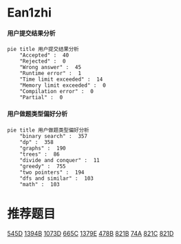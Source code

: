 # Ean1zhi

<!-- tabs:start -->



#### **用户提交结果分析**

```mermaid
pie title 用户提交结果分析
    "Accepted" :  40
    "Rejected" :  0
    "Wrong answer" :  45
    "Runtime error" :  1
    "Time limit exceeded" :  14
    "Memory limit exceeded" :  0
    "Compilation error" :  0
    "Partial" :  0
```

#### **用户做题类型偏好分析**

```mermaid
pie title 用户做题类型偏好分析
    "binary search" :  357
    "dp" :  358
    "graphs" :  190
    "trees" :  86
    "divide and conquer" :  11
    "greedy" :  755
    "two pointers" :  194
    "dfs and similar" :  103
    "math" :  103
```



<!-- tabs:end -->
# 推荐题目
[545D](https://codeforces.com/contest/545/problem/D)
[1394B](https://codeforces.com/contest/1394/problem/B)
[1073D](https://codeforces.com/contest/1073/problem/D)
[665C](https://codeforces.com/contest/665/problem/C)
[1379E](https://codeforces.com/contest/1379/problem/E)
[478B](https://codeforces.com/contest/478/problem/B)
[821B](https://codeforces.com/contest/821/problem/B)
[74A](https://codeforces.com/contest/74/problem/A)
[821C](https://codeforces.com/contest/821/problem/C)
[821D](https://codeforces.com/contest/821/problem/D)
